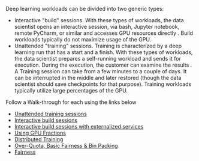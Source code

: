 
Deep learning workloads can be divided into two generic types:

*   Interactive "build" sessions. With these types of workloads, the data scientist opens an interactive session, via bash, Jupyter notebook, remote PyCharm, or similar and accesses GPU resources directly . Build workloads typically do not maximize usage of the GPU. 
*   Unattended "training" sessions. Training is characterized by a deep learning run that has a start and a finish. With these types of workloads, the data scientist prepares a self-running workload and sends it for execution. During the execution, the customer can examine the results . A Training session can take from a few minutes to a couple of days. It can be interrupted in the middle and later restored (though the data scientist should save checkpoints for that purpose). Training workloads typically utilize large percentages of the GPU. 

Follow a Walk-through for each using the links below

*   [Unattended training sessions](Walkthrough-Launch-Unattended-Training-Workloads-.md)
*   [Interactive build sessions](Walkthrough-Start-and-Use-Interactive-Build-Workloads-.md)
*   [Interactive build sessions with externalized services](Walkthrough-Launch-an-Interactive-Build-Workload-with-Connected-Ports.md)
*   [Using GPU Fractions](Walkthrough-Using-GPU-Fractions.md)
*   [Distributed Training](walkthrough-distributed-training.md)
*   [Over-Quota, Basic Fairness & Bin Packing](walkthrough-overquota.md)
*   [Fairness](walkthrough-queue-fairness.md)